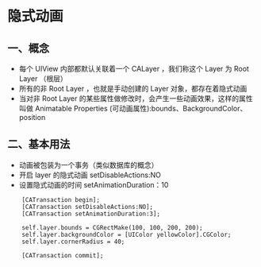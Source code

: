 # 隐式动画

## 一、概念

* 每个 UIView 内部都默认关联着一个 CALayer ，我们称这个 Layer 为 Root Layer （根层）
* 所有的非 Root Layer ，也就是手动创建的 Layer 对象，都存在着隐式动画
* 当对非 Root Layer 的某些属性做修改时，会产生一些动画效果，这样的属性叫做 Animatable Properties \(可动画属性\):bounds、BackgroundColor、position

## 二、基本用法

* 动画被包装为一个事务（类似数据库的概念）
* 开启 layer 的隐式动画 setDisableActions:NO
* 设置隐式动画的时间 setAnimationDuration：10    

```
    [CATransaction begin];
    [CATransaction setDisableActions:NO];
    [CATransaction setAnimationDuration:3];

    self.layer.bounds = CGRectMake(100, 100, 200, 200);
    self.layer.backgroundColor = [UIColor yellowColor].CGColor;
    self.layer.cornerRadius = 40;

    [CATransaction commit];
```



